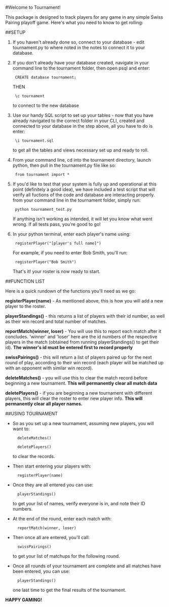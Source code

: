 #Welcome to Tournament!

This package is designed to track players for any game in any simple
Swiss Pairing playoff game. Here's what you need to know to get rolling:

##SETUP

1. If you haven't already done so, connect to your database - edit
    tournament.py to where noted in the notes to connect it to your database.

2. If you don't already have your database created, navigate in your command
    line to the tournament folder, then open psql and enter:

        CREATE database tournament;

    THEN

        \c tournament

    to connect to the new database

3. Use our handy SQL script to set up your tables - now that you have already
    navigated to the correct folder in your CLI, created and connected to
    your database in the step above, all you have to do is enter:

        \i tournament.sql

    to get all the tables and views necessary set up and ready to roll.

4. From your command line, cd into the tournament directory, launch python,
    then pull in the tournament.py file like so:

        from tournament import *

5. If you'd like to test that your system is fully up and operational at
    this point (definitely a good idea), we have included a test script that
    will verify all fuctions of the code and database are interacting properly.
    from your command line in the tournament folder, simply run:

        python tournament_test.py

    If anything isn't working as intended, it will let you know what went wrong.
    If all tests pass, you're good to go!

5. In your python terminal, enter each player's name using:

        registerPlayer("[player's full name]")

    For example, if you need to enter Bob Smith, you'll run:

        registerPlayer("Bob Smith")

    That's it! your roster is now ready to start.




##FUNCTION LIST


Here is a quick rundown of the functions you'll need as we go:

**registerPlayer(name)** - As mentioned above, this is how you will add a new
                player to the roster.

**playerStandings()** - this returns a list of players with their id number,
                as well as their win record and total number of matches.

**reportMatch(winner, loser)** - You will use this to report each match after it
                concludes. 'winner' and 'loser' here are the id numbers
                of the respective players in the match (obtained from
                running playerStandings() to get their id).
                **The winner's id must be entered first to record properly**

**swissPairings()** - this will return a list of players paired up for the next
                round of play, according to their win record (each player will
                be matched up with an opponent with similar win record).

**deleteMatches()** - you will use this to clear the match record before beginning
                a new tournament.
                **This will permanently clear all match data**

**deletePlayers()** - if you are beginning a new tournament with different
                players, this will clear the roster to enter new player info.
                **This will permanently clear all player names.**




##USING TOURNAMENT

- So as you set up a new tournament, assuming new players, you will want to:

        deleteMatches()

        deletePlayers()

    to clear the records.

- Then start entering your players with:

        registerPlayer(name)

- Once they are all entered you can use:

        playerStandings()

    to get your list of names, verify everyone is in, and note their ID numbers.

- At the end of the round, enter each match with:

        reportMatch(winner, loser)

- Then once all are entered, you'll call:

        swissPairings()

    to get your list of matchups for the following round.

- Once all rounds of your tournament are complete and all matches have been
    entered, you can use:

        playerStandings()

    one last time to get the final results of the tournament.

**HAPPY GAMING!**
